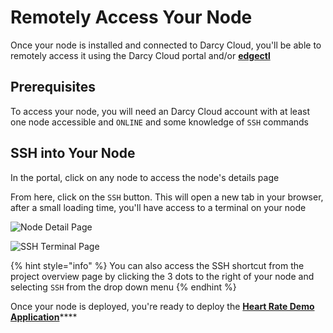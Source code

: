 # Remotely Access Your Node

Once your node is installed and connected to Darcy Cloud, you'll be able to remotely access it using the Darcy Cloud portal and/or [**edgectl**](../../get-started-edgectl/)

## Prerequisites <a href="#prereqs" id="prereqs"></a>

To access your node, you will need an Darcy Cloud account with at least one node accessible and `ONLINE` and some knowledge of `SSH` commands

## SSH into Your Node

In the portal, click on any node to access the node's details page

From here, click on the `SSH` button. This will open a new tab in your browser, after a small loading time, you'll have access to a terminal on your node

![Node Detail Page](../../../assets/7done.png)

![SSH Terminal Page](<../../../assets/Screen Shot 2022-04-08 at 1.36.50 PM.png>)

{% hint style="info" %}
You can also access the SSH shortcut from the project overview page by clicking the 3 dots to the right of your node and selecting `SSH` from the drop down menu
{% endhint %}

Once your node is deployed, you're ready to deploy the [**Heart Rate Demo Application**](./#about-the-heart-rate-demo-app)****
